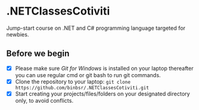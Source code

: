 # .NETClassesCotiviti
Jump-start course on .NET and C# programming language targeted for newbies.


## Before we begin
- [x] Please make sure *Git for Windows* is installed on your laptop thereafter you can use regular cmd or git bash to run git commands.
- [x] Clone the repository to your laptop: ```git clone https://github.com/binbsr/.NETClassesCotiviti.git```
- [x] Start creating your projects/files/folders on your designated directory only, to avoid conflicts.
